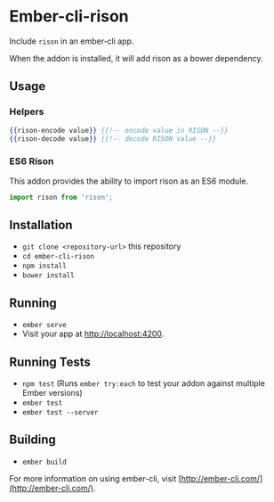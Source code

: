 # Ember-cli-rison

Include `rison` in an ember-cli app.

When the addon is installed, it will add rison as a bower dependency.

## Usage

### Helpers

```hbs
{{rison-encode value}} {{!-- encode value in RISON --}}
{{rison-decode value}} {{!-- decode RISON value --}}
```

### ES6 Rison

This addon provides the ability to import rison as an ES6 module.

```js
import rison from 'rison';
```

## Installation

* `git clone <repository-url>` this repository
* `cd ember-cli-rison`
* `npm install`
* `bower install`

## Running

* `ember serve`
* Visit your app at [http://localhost:4200](http://localhost:4200).

## Running Tests

* `npm test` (Runs `ember try:each` to test your addon against multiple Ember versions)
* `ember test`
* `ember test --server`

## Building

* `ember build`

For more information on using ember-cli, visit [http://ember-cli.com/](http://ember-cli.com/).
